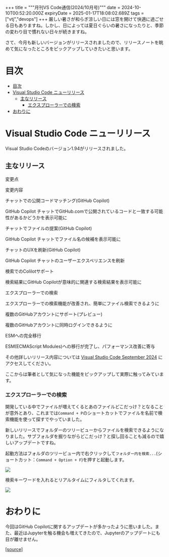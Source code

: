 +++
title = """月刊VS Code通信(2024/10月号)"""
date = 2024-10-10T00:52:20.000Z
expiryDate = 2025-01-17T18:08:02.689Z
tags = ["vtj","devops"]
+++
厳しい暑さが和らぎ涼しい日には窓を開けて快適に過ごせる日もありますね。しかし、日によっては夏日ぐらいの暑さになったりと、季節の変わり目で慣れない日々が続きますね。

さて、今月も新しいバージョンがリリースされましたので、リリースノートを眺めて気になったところをピックアップしていきたいと思います。

目次
==

*   [目次](#目次)
*   [Visual Studio Code ニューリリース](#Visual-Studio-Code-ニューリリース)
    *   [主なリリース](#主なリリース)
        *   [エクスプローラーでの検索](#エクスプローラーでの検索)
*   [おわりに](#おわりに)

Visual Studio Code ニューリリース
==========================

Visual Studio Codeのバージョン1.94がリリースされました。

主なリリース
------

変更点

変更内容

チャットでの公開コードマッチング(GitHub Copilot)

GitHub Copilot チャットでGitHub.comで公開されているコードと一致する可能性があるかどうかを表示可能に

チャットでファイルの提案(GitHub Copilot)

GitHub Copilot チャットでファイル名の候補を表示可能に

チャットのUXを刷新(GitHub Copilot)

GitHub Copilot チャットのユーザーエクスペリエンスを刷新

検索でのColilotサポート

検索結果にGitHub Copilotが意味的に関連する検索結果を表示可能に

エクスプローラーでの検索

エクスプローラーでの検索機能が改善され、簡単にファイル検索できるように

複数のGitHubアカウントにサポート(プレビュー)

複数のGitHubアカウントに同時ログインできるように

ESMへの完全移行

ESM(ECMAScript Modules)への移行が完了し、パフォーマンス改善に寄与

その他詳しいリリース内容については [Visual Studio Code September 2024](https://code.visualstudio.com/updates/v1_94) にアクセスしてください。

ここからは筆者として気になった機能をピックアップして実際に触ってみています。

### エクスプローラーでの検索

開発している中でファイルが増えてくるとあのファイルどこだっけ？となることが意外とあり、これまでは`Command + P`のショートカットでファイルを名前で検索機能を使って探すでやっていました。

新しいリリースでフォルダーのツリービューからファイルを検索できるようになりました。サブフォルダを掘りながらどこだっけ？と探し回ることも減るので嬉しいアップデートですね。

起動方法はフォルダのツリービュー内で右クリックして`フォルダー内を検索...`(ショートカット：`Command + Option + F`)を押すと起動します。

![](https://cdn-ak.f.st-hatena.com/images/fotolife/v/virtualtech/20241010/20241010095221.png)

検索キーワードを入れるとリアルタイムにフィルタしてくれます。

![](https://cdn-ak.f.st-hatena.com/images/fotolife/v/virtualtech/20241010/20241010095225.png)

おわりに
====

今回はGitHub Copilotに関するアップデートが多かったように思いました。また、最近はJupyterを触る機会も増えてきたので、Jupyterのアップデートにも目が離せません。

[[source]](https://devops-blog.virtualtech.jp/entry/20241010/1728521540)
